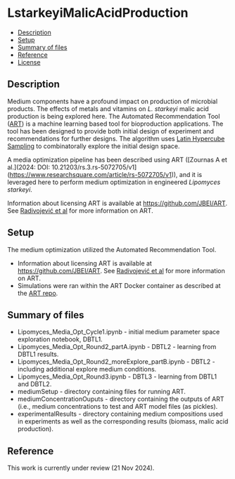 # LstarkeyiMalicAcidProduction

- [Description](#description)
- [Setup](#setup)
- [Summary of files](#summary-of-files)
- [Reference](#reference)
- [License](#license)

## Description

Medium components have a profound impact on production of microbial products. The effects of metals and vitamins on *L. starkeyi* malic acid production is being explored here. The Automated Recommendation Tool ([ART](https://www.nature.com/articles/s41467-020-18008-4)) is a machine learning based tool for bioproduction applications. The tool has been designed to provide both initial design of experiment and recommendations for further designs. The algorithm uses [Latin Hypercube Sampling](https://en.wikipedia.org/wiki/Latin_hypercube_sampling) to combinatorally explore the initial design space. 

A media optimization pipeline has been described using ART ([Zournas A et al.](2024: DOI: 10.21203/rs.3.rs-5072705/v1](https://www.researchsquare.com/article/rs-5072705/v1)), and it is leveraged here to perform medium optimization in engineered _Lipomyces starkeyi_. 

Information about licensing ART is available at https://github.com/JBEI/ART. See [Radivojević et al](https://www.nature.com/articles/s41467-020-18008-4) for more information on ART. 


## Setup

The medium optimization utilized the Automated Recommendation Tool. 

* Information about licensing ART is available at https://github.com/JBEI/ART. See [Radivojević et al](https://www.nature.com/articles/s41467-020-18008-4) for more information on ART.
* Simulations were ran within the ART Docker container as described at the [ART repo](https://github.com/JBEI/ART). 

## Summary of files


* Lipomyces_Media_Opt_Cycle1.ipynb - initial medium parameter space exploration notebook, DBTL1. 
* Lipomyces_Media_Opt_Round2_partA.ipynb - DBTL2 - learning from DBTL1 results. 
* Lipomyces_Media_Opt_Round2_moreExplore_partB.ipynb - DBTL2 - including additional explore medium conditions. 
* Lipomyces_Media_Opt_Round3.ipynb - DBTL3 - learning from DBTL1 and DBTL2.
* mediumSetup - directory containing files for running ART.
* mediumConcentrationOuputs - directory containing the outputs of ART (i.e., medium concentrations to test and ART model files (as pickles).
* experimentalResults - directory containing medium compositions used in experiments as well as the corresponding results (biomass, malic acid production). 


## Reference

This work is currently under review (21 Nov 2024). 

